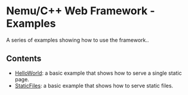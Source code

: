 # Nemu/C++ Web Framework - Examples

A series of examples showing how to use the framework..

## Contents

- [HelloWorld](hello-world): a basic example that shows how to serve a single static page.
- [StaticFiles](static-files): a basic example that shows how to serve static files.
